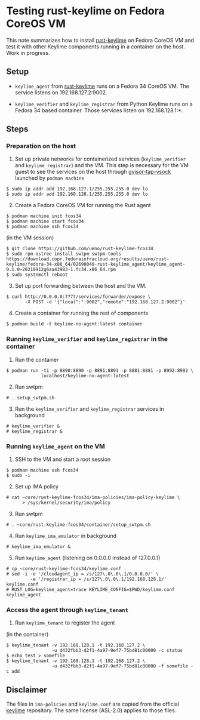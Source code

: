 # Testing rust-keylime on Fedora CoreOS VM

This note summarizes how to install [rust-keylime] on Fedora CoreOS VM
and test it with other Keylime components running in a container on
the host.  Work in progress.

## Setup

- `keylime_agent` from [rust-keylime] runs on a Fedora 34 CoreOS VM.
  The service listens on 192.168.127.2:9002.

- `keylime_verifier` and `keylime_registrar` from Python Keylime runs
  on a Fedora 34 based container.  Those services listen on
  192.168.128.1:*.

## Steps

### Preparation on the host

1. Set up private networks for containerized services
   (`keylime_verifier` and `keylime_registrar`) and the VM. This step
   is necessary for the VM guest to see the services on the host
   through [gvisor-tap-vsock] launched by `podman machine`

```console
$ sudo ip addr add 192.168.127.1/255.255.255.0 dev lo
$ sudo ip addr add 192.168.128.1/255.255.255.0 dev lo
```

2. Create a Fedora CoreOS VM for running the Rust agent

```console
$ podman machine init fcos34
$ podman machine start fcos34
$ podman machine ssh fcos34
```

(in the VM session)

```console
$ git clone https://github.com/ueno/rust-keylime-fcos34
$ sudo rpm-ostree install swtpm swtpm-tools https://download.copr.fedorainfracloud.org/results/ueno/rust-keylime/fedora-34-x86_64/02690049-rust-keylime_agent/keylime_agent-0.1.0~20210912g6aa43983-1.fc34.x86_64.rpm
$ sudo systemctl reboot
```

3. Set up port forwarding between the host and the VM.

```console
$ curl http://0.0.0.0:7777/services/forwarder/expose \
       -X POST -d '{"local":":9002","remote":"192.168.127.2:9002"}'
```

4. Create a container for running the rest of components

```console
$ podman build -t keylime-no-agent:latest container
```

### Running `keylime_verifier` and `keylime_registrar` in the container

1. Run the container

```console
$ podman run -ti -p 8890:8890 -p 8891:8891 -p 8881:8881 -p 8992:8992 \
             localhost/keylime-no-agent:latest
```

2. Run swtpm

```console
# . setup_swtpm.sh
```

3. Run the `keylime_verifier` and `keylime_registrar` services in background

```console
# keylime_verifier &
# keylime_registrar &
```

### Running `keylime_agent` on the VM

1. SSH to the VM and start a root session

```console
$ podman machine ssh fcos34
$ sudo -i
```

2. Set up IMA policy

```console
# cat ~core/rust-keylime-fcos34/ima-policies/ima-policy-keylime \
      > /sys/kernel/security/ima/policy
```

3. Run swtpm

```console
# . ~core/rust-keylime-fcos34/container/setup_swtpm.sh
```

4. Run `keylime_ima_emulator` in background

```console
# keylime_ima_emulator &
```

5. Run `keylime_agent` (listening on 0.0.0.0 instead of 127.0.0.1)

```console
# cp ~core/rust-keylime-fcos34/keylime.conf .
# sed -i -e '/cloudagent_ip = /s/127\.0\.0\.1/0.0.0.0/' \
         -e '/registrar_ip = /s/127\.0\.0\.1/192.168.128.1/' keylime.conf
# RUST_LOG=keylime_agent=trace KEYLIME_CONFIG=$PWD/keylime.conf keylime_agent
```

### Access the agent through `keylime_tenant`

1. Run `keylime_tenant` to register the agent

(in the container)

```console
$ keylime_tenant -v 192.168.128.1 -t 192.168.127.2 \
                 -u d432fbb3-d2f1-4a97-9ef7-75bd81c00000 -c status
$ echo test > somefile
$ keylime_tenant -v 192.168.128.1 -t 192.168.127.2 \
                 -u d432fbb3-d2f1-4a97-9ef7-75bd81c00000 -f somefile -c add
```

## Disclaimer

The files in `ima-policies` and `keylime.conf` are copied from the
official [keylime] repository.  The same license (ASL-2.0) applies to
those files.

[gvisor-tap-vsock]: https://github.com/containers/gvisor-tap-vsock
[rust-keylime]: https://github.com/keylime/rust-keylime
[keylime]: https://github.com/keylime/keylime
